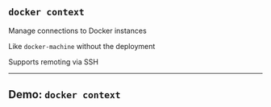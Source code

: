 ## `docker context`

Manage connections to Docker instances

Like `docker-machine` without the deployment

Supports remoting via SSH

<!-- include: context-0.command -->

---

## Demo: `docker context`

<!-- include: context-1.command -->

<!-- include: context-2.command -->

<!-- include: context-3.command -->

<!-- include: context-5.command -->
